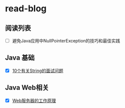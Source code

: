 # read-blog


## 阅读列表
- [ ] 避免Java应用中NullPointerException的技巧和最佳实践


## Java 基础
- [x] [10个有关String的面试问题](https://github.com/fxleyu/cu-cafes/issues/31)

## Java Web相关
- [x] [Web服务器的工作原理](https://github.com/fxleyu/cu-cafes/issues/30)


